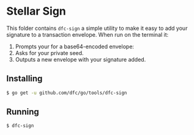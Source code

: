 # Stellar Sign

This folder contains `dfc-sign` a simple utility to make it easy to add your signature to a transaction envelope.  When run on the terminal it:

1.  Prompts your for a base64-encoded envelope:
2.  Asks for your private seed.
3.  Outputs a new envelope with your signature added.

## Installing

```bash
$ go get -u github.com/dfc/go/tools/dfc-sign
```

## Running

```bash
$ dfc-sign
```
